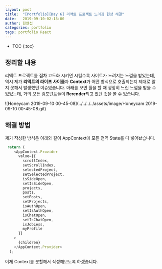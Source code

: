 ```yaml
---
layout: post
title:  "[Portfolio][Day 6] 리액트 프로젝트 느려짐 현상 해결"
date:   2019-09-10-02:13:00
author: 한만섭
categories: portfolio
tags: portfolio React 
---
```










* TOC
{:toc}


## 정리할 내용 

리액트 프로젝트를 점차 고도화 시키면 시킬수록 사이트가 느려지는 느낌을 받았는데, 역시 제가 **리액트의 라이프 사이클**과 **Context**가 어떤 방식으로 호출되는지 제대로 알지 못해서 발생했던 이슈였습니다. 아래를 보면 휠을 할 때 굉장히 느린 느낌을 받을 수 있었는데, 거의 모든 컴포넌트들이 **Rerender**되고 있던 것을 볼 수 있습니다.   

![Honeycam 2019-09-10 00-45-08](../../../../assets/image/Honeycam 2019-09-10 00-45-08.gif)



## 해결 방법 

제가 작성한 방식은 아래와 같이 AppContext에 모든 전역 State를 다 넣어놨습니다. 

```js
 return (
    <AppContext.Provider
      value={{
        scrollIndex,
        setScrollIndex,
        selectedProject,
        setSelectedProject,
        isSideOpen,
        setIsSideOpen,
        projects,
        posts,
        setPosts,
        setProjects,
        isAuthOpen,
        setIsAuthOpen,
        isChatOpen,
        setIsChatOpen,
        isJobLess,
        myProfile
      }}
    >
      {children}
    </AppContext.Provider>
  );
```



이제 Context를 분할해서 작성해보도록 하겠습니다. 